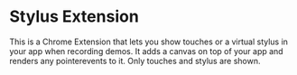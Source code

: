 # Stylus Extension

This is a Chrome Extension that lets you show touches or a virtual stylus in your app when recording demos.
It adds a canvas on top of your app and renders any pointerevents to it. Only touches and stylus are shown.
